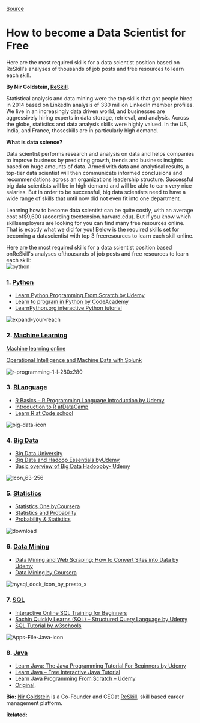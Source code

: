 
[Source](http://www.kdnuggets.com/2015/08/how-become-data-scientist-free.html "Permalink to How to become a Data Scientist for Free")

# How to become a Data Scientist for Free

Here are the most required skills for a data scientist position based on ReSkill's analyses of thousands of job posts and free resources to learn each skill.

**By Nir Goldstein, [ReSkill][1]**.

Statistical analysis and data mining were the top skills that got people hired in 2014 based on LinkedIn analysis of 330 million LinkedIn member profiles. We live in an increasingly data driven world, and businesses are aggressively hiring experts in data storage, retrieval, and analysis. Across the globe, statistics and data analysis skills were highly valued. In the US, India, and France, thoseskills are in particularly high demand.

**What is data science?**

Data scientist performs research and analysis on data and helps companies to improve business by predicting growth, trends and business insights based on huge amounts of data. Armed with data and analytical results, a top-tier data scientist will then communicate informed conclusions and recommendations across an organizations leadership structure. Successful big data scientists will be in high demand and will be able to earn very nice salaries. But in order to be successful, big data scientists need to have a wide range of skills that until now did not even fit into one department.

Learning how to become data scientist can be quite costly, with an average cost of$9,600 (according toextension.harvard.edu). But if you know which skillsemployers are looking for you can find many free resources online. That is exactly what we did for you! Below is the required skills set for becoming a datascientist with top 3 freeresources to learn each skill online.

Here are the most required skills for a data scientist position based onReSkill's analyses ofthousands of job posts and free resources to learn each skill:  
![python][2]

### 1. [Python][3]

 - [Learn Python Programming From Scratch by Udemy][4]
 - [Learn to program in Python by CodeAcademy][5]
 - [LearnPython.org interactive Python tutorial][6]

![expand-your-reach][7]

### 2. [Machine Learning][8]

[Machine learning online][9]

[Operational Intelligence and Machine Data with Splunk][10]

![r-programming-1-l-280x280][11]

### 3. [RLanguage][12]

 - [R Basics – R Programming Language Introduction by Udemy][13]
 - [Introduction to R atDataCamp][14]
 - [Learn R at Code school][15]

![big-data-icon][16]

### 4. [Big Data][17]

 - [Big Data University][18]
 - [Big Data and Hadoop Essentials byUdemy][19]
 - [Basic overview of Big Data Hadoopby- Udemy][20]

![Icon_63-256][21]

### 5. [Statistics][22]

 - [Statistics One byCoursera][23]
 - [Statistics and Probability][24]
 - [Probability &amp; Statistics][25]

![download][26]

### 6. [Data Mining][27]

 - [Data Mining and Web Scraping: How to Convert Sites into Data by Udemy][28]
 - [Data Mining by Coursera][29]

![mysql_dock_icon_by_presto_x][30]

### 7. [SQL][31]

 - [Interactive Online SQL Training for Beginners][32]
 - [Sachin Quickly Learns (SQL) – Structured Query Language by Udemy][33]
 - [SQL Tutorial by w3schools][34]

![Apps-File-Java-icon][35]

### 8. [Java][36]

 - [Learn Java: The Java Programming Tutorial For Beginners by Udemy][37]
 - [Learn Java – Free Interactive Java Tutorial][38]
 - [Learn Java Programming From Scratch – Udemy][39]
 - [Original][40].

**Bio:** [Nir Goldstein][41] is a Co-Founder and CEOat [ReSkill][42], skill based career management platform.

**Related:**

[1]: https://www.reskill.me/
[2]: http://blog.reskill.me/wp-content/uploads/2015/07/python-150x150.png
[3]: https://www.reskill.me/skills/python
[4]: https://www.udemy.com/learn-python-programming-from-scratch/?dtcode=Y8tHdUo2GWxI
[5]: https://www.codecademy.com/tracks/python
[6]: http://www.learnpython.org/
[7]: http://blog.reskill.me/wp-content/uploads/2015/08/expand-your-reach-150x150.png
[8]: https://www.reskill.me/skills/machine-learning
[9]: https://www.coursera.org/learn/machine-learning
[10]: https://www.udemy.com/operational-intelligence-and-machine-data-with-splunk/
[11]: http://blog.reskill.me/wp-content/uploads/2015/08/r-programming-1-l-280x280-150x150.png
[12]: https://www.reskill.me/skills/r
[13]: https://www.udemy.com/r-basics/?dtcode=GLwzuIc2GWEW
[14]: https://www.datacamp.com/courses/free-introduction-to-r
[15]: https://www.codeschool.com/courses/try-r
[16]: http://blog.reskill.me/wp-content/uploads/2015/07/big-data-icon-150x150.png
[17]: https://www.reskill.me/skills/big-data
[18]: http://bigdatauniversity.com/
[19]: https://www.udemy.com/big-data-and-hadoop-essentials-free-tutorial/?dtcode=Z0cAVQ02GWtu
[20]: https://www.udemy.com/overview-of-big-data-hadoop/?dtcode=TCMfbcJ2GWK6
[21]: http://blog.reskill.me/wp-content/uploads/2015/08/Icon_63-256-150x150.png
[22]: https://www.reskill.me/skills/statistics
[23]: https://www.coursera.org/course/stats1
[24]: http://stattrek.com/
[25]: http://oli.cmu.edu/courses/free-open/statistics-course-details/
[26]: http://blog.reskill.me/wp-content/uploads/2015/08/download-150x150.png
[27]: https://www.reskill.me/skills/data-mining
[28]: https://www.udemy.com/scraping-and-data-mining-for-beginners-and-pros/?dtcode=OiThMBJ2GWAW
[29]: https://www.coursera.org/course/mmds
[30]: http://blog.reskill.me/wp-content/uploads/2015/07/mysql_dock_icon_by_presto_x-150x150.png
[31]: https://www.reskill.me/skills/sql
[32]: http://www.sqlcourse.com/
[33]: https://www.udemy.com/sachin-quickly-learns-sql/?dtcode=35dX3aC2GWAW
[34]: http://www.w3schools.com/sql/
[35]: http://blog.reskill.me/wp-content/uploads/2015/07/Apps-File-Java-icon1-150x150.png
[36]: https://www.reskill.me/skills/java
[37]: https://www.udemy.com/java-tutorial/?dtcode=aCbOkF12GW2n
[38]: http://www.learnjavaonline.org/
[39]: https://www.udemy.com/learn-java-programming-from-scratch/?dtcode=quVznwK2GWwL
[40]: http://blog.reskill.me/how-to-become-data-scientist-for-free/
[41]: https://www.linkedin.com/profile/view?id=44570234
[42]: http://blog.reskill.me
  